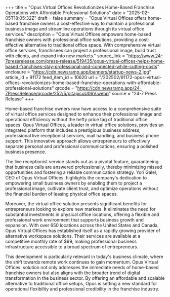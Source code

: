 +++
title = "Opus Virtual Offices Revolutionizes Home-Based Franchise Operations with Affordable Professional Solutions"
date = "2025-02-05T18:05:32Z"
draft = false
summary = "Opus Virtual Offices offers home-based franchise owners a cost-effective way to maintain a professional business image and streamline operations through its virtual office services."
description = "Opus Virtual Offices empowers home-based franchise owners with professional office solutions, providing a cost-effective alternative to traditional office space. With comprehensive virtual office services, franchisees can project a professional image, build trust with clients, and expand into new markets."
source_link = "https://www.24-7pressrelease.com/press-release/519435/opus-virtual-offices-helps-home-based-franchises-stay-professional-and-connected-while-cutting-costs"
enclosure = "https://cdn.newsramp.app/banners/startup-news-2.jpg"
article_id = 91172
feed_item_id = 10620
url = "/202502/91172-opus-virtual-offices-revolutionizes-home-based-franchise-operations-with-affordable-professional-solutions"
qrcode = "https://cdn.newsramp.app/24-7PressRelease/qrcode/252/5/pitapicoU06V.webp"
source = "24-7 Press Release"
+++

<p>Home-based franchise owners now have access to a comprehensive suite of virtual office services designed to enhance their professional image and operational efficiency without the hefty price tag of traditional office spaces. Opus Virtual Offices, a leader in virtual office solutions, provides an integrated platform that includes a prestigious business address, professional live receptionist services, mail handling, and business phone support. This innovative approach allows entrepreneurs to effectively separate personal and professional communications, ensuring a polished business presence.</p><p>The live receptionist service stands out as a pivotal feature, guaranteeing that business calls are answered professionally, thereby minimizing missed opportunities and fostering a reliable communication strategy. Yori Galel, CEO of Opus Virtual Offices, highlights the company's dedication to empowering small business owners by enabling them to project a professional image, cultivate client trust, and optimize operations without the financial burden of leasing physical office spaces.</p><p>Moreover, the virtual office solution presents significant benefits for entrepreneurs looking to explore new markets. It eliminates the need for substantial investments in physical office locations, offering a flexible and professional work environment that supports business growth and expansion. With over 650 locations across the United States and Canada, Opus Virtual Offices has established itself as a rapidly growing provider of alternative workspace solutions. Their services are available at a competitive monthly rate of $99, making professional business infrastructure accessible to a broad spectrum of entrepreneurs.</p><p>This development is particularly relevant in today's business climate, where the shift towards remote work continues to gain momentum. Opus Virtual Offices' solution not only addresses the immediate needs of home-based franchise owners but also aligns with the broader trend of digital transformation in the business sector. By offering an affordable and scalable alternative to traditional office setups, Opus is setting a new standard for operational flexibility and professional credibility in the franchise industry.</p>